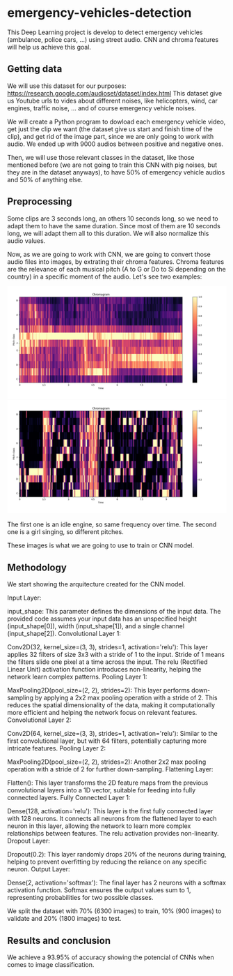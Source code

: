 # emergency-vehicles-detection
This Deep Learning project is develop to detect emergency vehicles (ambulance, police cars, ...) using street audio. CNN and chroma features will help us achieve this goal.

## Getting data
We will use this dataset for our purposes: https://research.google.com/audioset/dataset/index.html
This dataset give us Youtube urls to vides about different noises, like helicopters, wind, car engines, traffic noise, ... and of course emergency vehicle noises.

We will create a Python program to dowload each emergency vehicle video, get just the clip we want (the dataset give us start and finish time of the clip), and get rid of the image part, since we are only going to work with audio. We ended up with 9000 audios between positive and negative ones.

Then, we will use those relevant classes in the dataset, like those mentioned before (we are not going to train this CNN with pig noises, but they are in the dataset anyways), to have 50% of emergency vehicle audios and 50% of anything else.

## Preprocessing
Some clips are 3 seconds long, an others 10 seconds long, so we need to adapt them to have the same duration. Since most of them are 10 seconds long, we will adapt them all to this duration. We will also normalize this audio values.

Now, as we are going to work with CNN, we are going to convert those audio files into images, by extrating their chroma features.
Chroma features are the relevance of each musical pitch (A to G or Do to Si depending on the country) in a specific moment of the audio. Let's see two examples:

![Idle Engine](images/engine.png)
![Girl singing](images/singing.png)

The first one is an idle engine, so same frequency over time. The second one is a girl singing, so different pitches.

These images is what we are going to use to train or CNN model.

## Methodology
We start showing the arquitecture created for the CNN model.

Input Layer:

input_shape: This parameter defines the dimensions of the input data. The provided code assumes your input data has an unspecified height (input_shape[0]), width (input_shape[1]), and a single channel (input_shape[2]).
Convolutional Layer 1:

Conv2D(32, kernel_size=(3, 3), strides=1, activation='relu'):
This layer applies 32 filters of size 3x3 with a stride of 1 to the input. Stride of 1 means the filters slide one pixel at a time across the input.
The relu (Rectified Linear Unit) activation function introduces non-linearity, helping the network learn complex patterns.
Pooling Layer 1:

MaxPooling2D(pool_size=(2, 2), strides=2):
This layer performs down-sampling by applying a 2x2 max pooling operation with a stride of 2. This reduces the spatial dimensionality of the data, making it computationally more efficient and helping the network focus on relevant features.
Convolutional Layer 2:

Conv2D(64, kernel_size=(3, 3), strides=1, activation='relu'):
Similar to the first convolutional layer, but with 64 filters, potentially capturing more intricate features.
Pooling Layer 2:

MaxPooling2D(pool_size=(2, 2), strides=2):
Another 2x2 max pooling operation with a stride of 2 for further down-sampling.
Flattening Layer:

Flatten():
This layer transforms the 2D feature maps from the previous convolutional layers into a 1D vector, suitable for feeding into fully connected layers.
Fully Connected Layer 1:

Dense(128, activation='relu'):
This layer is the first fully connected layer with 128 neurons. It connects all neurons from the flattened layer to each neuron in this layer, allowing the network to learn more complex relationships between features. The relu activation provides non-linearity.
Dropout Layer:

Dropout(0.2):
This layer randomly drops 20% of the neurons during training, helping to prevent overfitting by reducing the reliance on any specific neuron.
Output Layer:

Dense(2, activation='softmax'):
The final layer has 2 neurons with a softmax activation function. Softmax ensures the output values sum to 1, representing probabilities for two possible classes.

We split the dataset with 70% (6300 images) to train, 10% (900 images) to validate and 20% (1800 images) to test.

## Results and conclusion
We achieve a 93.95% of accuracy showing the potencial of CNNs when comes to image classification.


